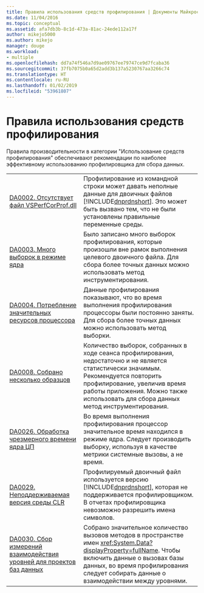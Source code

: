 ```yaml
---
title: Правила использования средств профилирования | Документы Майкрософт
ms.date: 11/04/2016
ms.topic: conceptual
ms.assetid: afa7db3b-8c1d-473a-81ac-24ede112a17f
author: mikejo5000
ms.author: mikejo
manager: douge
ms.workload:
- multiple
ms.openlocfilehash: dd7a74f546a7d9ae09767ee79747ce9d7fcaba36
ms.sourcegitcommit: 37fb7075b0a65d2add3b137a5230767aa3266c74
ms.translationtype: HT
ms.contentlocale: ru-RU
ms.lasthandoff: 01/02/2019
ms.locfileid: "53961807"
---
```

# <a name="profiling-tools-usage-rules"></a>Правила использования средств профилирования
Правила производительности в категории "Использование средств профилирования" обеспечивают рекомендации по наиболее эффективному использованию профилировщика для сбора данных.  


| | |
| - | - |
| [DA0002. Отсутствует файл VSPerfCorProf.dll](../profiling/da0002-vsperfcorprof-dll-is-missing.md) | Профилирование из командной строки может давать неполные данные для двоичных файлов [!INCLUDE[dnprdnshort](../code-quality/includes/dnprdnshort_md.md)]. Это может быть вызвано тем, что не были установлены правильные переменные среды. |
| [DA0003. Много выборок в режиме ядра](../profiling/da0003-many-kernel-samples.md) | Было записано много выборок профилирования, которые произошли вне рамок выполнения целевого двоичного файла. Для сбора более точных данных можно использовать метод инструментирования. |
| [DA0004. Потребление значительных ресурсов процессора](../profiling/da0004-high-processor-usage.md) | Данные профилирования показывают, что во время выполнения профилирования процессоры были постоянно заняты. Для сбора более точных данных можно использовать метод выборки. |
| [DA0008. Собрано несколько образцов](../profiling/da0008-few-samples-collected.md) | Количество выборок, собранных в ходе сеанса профилирования, недостаточно и не является статистически значимым. Рекомендуется повторить профилирование, увеличив время работы приложения. Можно также использовать для сбора данных метод инструментирования. |
| [DA0026. Обработка чрезмерного времени ядра ЦП](../profiling/da0026-excessive-kernel-cpu-time-processing.md) | Во время выполнения профилирования процессор значительное время находился в режиме ядра. Следует производить выборку, используя в качестве метрики системные вызовы, а не время. |
| [DA0029. Неподдерживаемая версия среды CLR](../profiling/da0029-unsupported-clr-version.md) | Профилируемый двоичный файл используется версию [!INCLUDE[dnprdnshort](../code-quality/includes/dnprdnshort_md.md)], которая не поддерживается профилировщиком. В отчетах профилировщика невозможно разрешить имена символов. |
| [DA0030. Сбор измерений взаимодействия уровней для проектов баз данных](../profiling/da0030-gather-tier-interaction-measurements-for-database-projects.md) | Собрано значительное количество вызовов методов в пространстве имен <xref:System.Data?displayProperty=fullName>. Чтобы включить данные о вызовах базы данных, во время профилирования следует собирать данные о взаимодействии между уровнями. |
